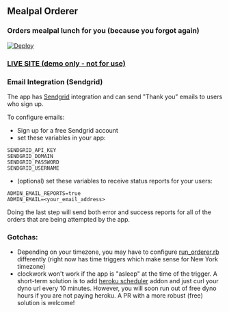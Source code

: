 ## Mealpal Orderer

### Orders mealpal lunch for you (because you forgot again)

[![Deploy](https://www.herokucdn.com/deploy/button.svg)](https://heroku.com/deploy)

### [LIVE SITE (demo only - not for use)](https://mealpal-orderer.herokuapp.com/)

### Email Integration (Sendgrid)
The app has [Sendgrid](https://app.sendgrid.com/) integration and can send "Thank you" emails to users who sign up.

To configure emails:

- Sign up for a free Sendgrid account
- set these variables in your app:

```
SENDGRID_API_KEY
SENDGRID_DOMAIN
SENDGRID_PASSWORD
SENDGRID_USERNAME
```

- (optional) set these variables to receive status reports for your users:

```
ADMIN_EMAIL_REPORTS=true
ADMIN_EMAIL=<your_email_address>
```

Doing the last step will send both error and success reports for all of the orders that are being attempted by the app.

### Gotchas:
- Depending on your timezone, you may have to configure [run_orderer.rb](app/commands/run_orderer.rb) differently (right now has time triggers which make sense for New York timezone)
- clockwork won't work if the app is "asleep" at the time of the trigger. A short-term solution is to add [heroku scheduler](https://elements.heroku.com/addons/scheduler) addon and just curl your dyno url every 10 minutes. However, you will soon run out of free dyno hours if you are not paying heroku. A PR with a more robust (free) solution is welcome!
